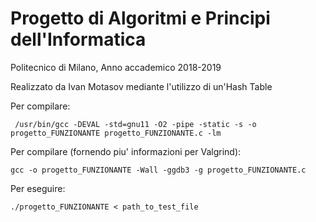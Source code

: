 # Progetto di Algoritmi e Principi dell'Informatica

Politecnico di Milano, Anno accademico 2018-2019

Realizzato da Ivan Motasov mediante l'utilizzo di un'Hash Table

Per compilare:

` /usr/bin/gcc -DEVAL -std=gnu11 -O2 -pipe -static -s -o progetto_FUNZIONANTE progetto_FUNZIONANTE.c -lm`

Per compilare (fornendo piu' informazioni per Valgrind):

` gcc -o progetto_FUNZIONANTE -Wall -ggdb3 -g progetto_FUNZIONANTE.c `

Per eseguire:

` ./progetto_FUNZIONANTE < path_to_test_file `



